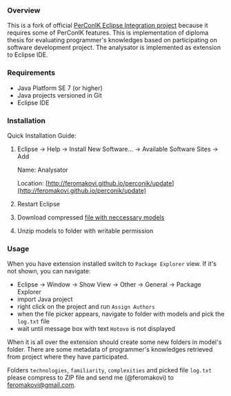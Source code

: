 ### Overview
This is a fork of official [PerConIK Eclipse Integration project](http://perconik.github.io/) because it requires some of PerConIK features. This is implementation of diploma thesis for evaluating programmer's knowledges based on participating on software development project. The analysator is implemented as extension to Eclipse IDE.

### Requirements
- Java Platform SE 7 (or higher)
- Java projects versioned in Git
- Eclipse IDE

### Installation
Quick Installation Guide:

1. Eclipse → Help → Install New Software... → Available Software Sites → Add
	
	 Name: Analysator
	 
	 Location: [http://feromakovi.github.io/perconik/update](http://feromakovi.github.io/perconik/update)
2. Restart Eclipse
3. Download compressed [file with neccessary models](https://dl.dropboxusercontent.com/u/13095494/models.zip)
4. Unzip models to folder with writable permission

### Usage
When you have extension installed switch to `Package Explorer` view. If it's not shown, you can navigate:

- Eclipse → Window → Show View → Other → General → Package Explorer
- import Java project
- right click on the project and run `Assign Authors`
- when the file picker appears, navigate to folder with models and pick the `log.txt` file
- wait until message box with text `Hotovo` is not displayed

When it is all over the extension should create some new folders in model's folder. There are some metadata of programmer's knowledges retrieved from project where they have participated.

Folders `technologies`, `familiarity`, `complexities` and picked file `log.txt` please compress to ZIP file and send me (@feromakovi) to feromakovi@gmail.com. 